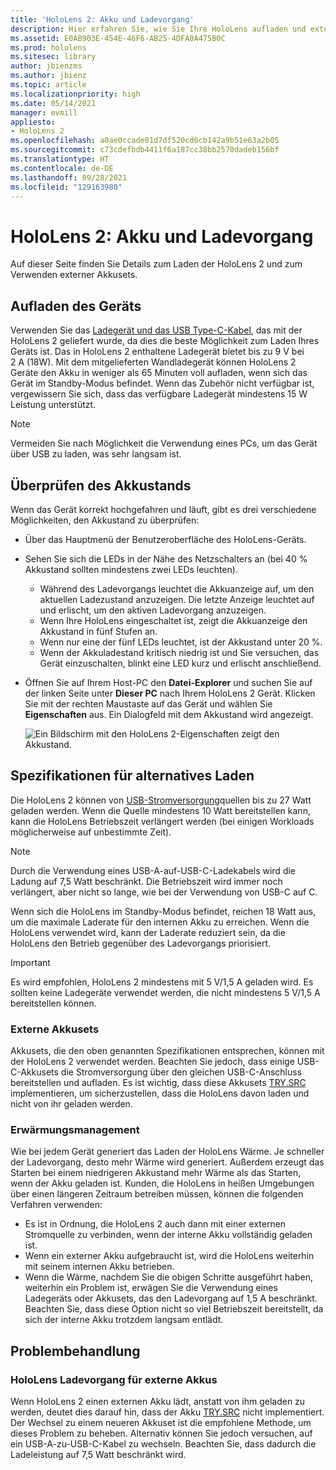 ```yaml
---
title: 'HoloLens 2: Akku und Ladevorgang'
description: Hier erfahren Sie, wie Sie Ihre HoloLens aufladen und externe Akkusets verwenden.
ms.assetid: E0AB903E-454E-46F6-AB25-4DFA0A475B0C
ms.prod: hololens
ms.sitesec: library
author: jbienzms
ms.author: jbienz
ms.topic: article
ms.localizationpriority: high
ms.date: 05/14/2021
manager: evmill
appliesto:
- HoloLens 2
ms.openlocfilehash: a0ae0ccade01d7df520cd6cb142a9b51e63a2b05
ms.sourcegitcommit: c73cdefbdb4411f6a187cc38bb2570dadeb156bf
ms.translationtype: HT
ms.contentlocale: de-DE
ms.lasthandoff: 09/28/2021
ms.locfileid: "129163980"
---
```

# <a name="hololens-2-battery-and-charging"></a>HoloLens 2: Akku und Ladevorgang

Auf dieser Seite finden Sie Details zum Laden der HoloLens 2 und zum Verwenden externer Akkusets.

## <a name="charging-the-device"></a>Aufladen des Geräts

Verwenden Sie das [Ladegerät und das USB Type-C-Kabel](https://www.microsoft.com/en-us/p/microsoft-hololens-2-usb-c-charger-cable/8vj21f2z8pk5?rtc=1), das mit der HoloLens 2 geliefert wurde, da dies die beste Möglichkeit zum Laden Ihres Geräts ist. Das in HoloLens 2 enthaltene Ladegerät bietet bis zu 9 V bei 2 A (18W). Mit dem mitgelieferten Wandladegerät können HoloLens 2 Geräte den Akku in weniger als 65 Minuten voll aufladen, wenn sich das Gerät im Standby-Modus befindet. Wenn das Zubehör nicht verfügbar ist, vergewissern Sie sich, dass das verfügbare Ladegerät mindestens 15 W Leistung unterstützt.

> [!NOTE]
> Vermeiden Sie nach Möglichkeit die Verwendung eines PCs, um das Gerät über USB zu laden, was sehr langsam ist.

## <a name="checking-the-battery-charge-level"></a>Überprüfen des Akkustands
Wenn das Gerät korrekt hochgefahren und läuft, gibt es drei verschiedene Möglichkeiten, den Akkustand zu überprüfen:

- Über das Hauptmenü der Benutzeroberfläche des HoloLens-Geräts.
- Sehen Sie sich die LEDs in der Nähe des Netzschalters an (bei 40 % Akkustand sollten mindestens zwei LEDs leuchten).
    - Während des Ladevorgangs leuchtet die Akkuanzeige auf, um den aktuellen Ladezustand anzuzeigen.  Die letzte Anzeige leuchtet auf und erlischt, um den aktiven Ladevorgang anzuzeigen.
    - Wenn Ihre HoloLens eingeschaltet ist, zeigt die Akkuanzeige den Akkustand in fünf Stufen an.
    - Wenn nur eine der fünf LEDs leuchtet, ist der Akkustand unter 20 %.
    - Wenn der Akkuladestand kritisch niedrig ist und Sie versuchen, das Gerät einzuschalten, blinkt eine LED kurz und erlischt anschließend.
- Öffnen Sie auf Ihrem Host-PC den **Datei-Explorer** und suchen Sie auf der linken Seite unter **Dieser PC** nach Ihrem HoloLens 2 Gerät. Klicken Sie mit der rechten Maustaste auf das Gerät und wählen Sie **Eigenschaften** aus. Ein Dialogfeld mit dem Akkustand wird angezeigt.

   ![Ein Bildschirm mit den HoloLens 2-Eigenschaften zeigt den Akkustand.](images/ResetRecovery2.png)

## <a name="alternative-charging-specifications"></a>Spezifikationen für alternatives Laden

Die HoloLens 2 können von [USB-Stromversorgung](https://www.usb.org/usb-charger-pd)quellen bis zu 27 Watt geladen werden. Wenn die Quelle mindestens 10 Watt bereitstellen kann, kann die HoloLens Betriebszeit verlängert werden (bei einigen Workloads möglicherweise auf unbestimmte Zeit). 

> [!NOTE]
> Durch die Verwendung eines USB-A-auf-USB-C-Ladekabels wird die Ladung auf 7,5 Watt beschränkt. Die Betriebszeit wird immer noch verlängert, aber nicht so lange, wie bei der Verwendung von USB-C auf C.

Wenn sich die HoloLens im Standby-Modus befindet, reichen 18 Watt aus, um die maximale Laderate für den internen Akku zu erreichen. Wenn die HoloLens verwendet wird, kann der Laderate reduziert sein, da die HoloLens den Betrieb gegenüber des Ladevorgangs priorisiert.

> [!IMPORTANT]
> Es wird empfohlen, HoloLens 2 mindestens mit 5 V/1,5 A geladen wird. Es sollten keine Ladegeräte verwendet werden, die nicht mindestens 5 V/1,5 A bereitstellen können. 

### <a name="external-battery-packs"></a>Externe Akkusets

Akkusets, die den oben genannten Spezifikationen entsprechen, können mit der HoloLens 2 verwendet werden. Beachten Sie jedoch, dass einige USB-C-Akkusets die Stromversorgung über den gleichen USB-C-Anschluss bereitstellen und aufladen. Es ist wichtig, dass diese Akkusets [TRY.SRC](https://usb.org/document-library/usb-type-cr-cable-and-connector-specification-revision-20) implementieren, um sicherzustellen, dass die HoloLens davon laden und nicht von ihr geladen werden. 

### <a name="managing-heat"></a>Erwärmungsmanagement

Wie bei jedem Gerät generiert das Laden der HoloLens Wärme. Je schneller der Ladevorgang, desto mehr Wärme wird generiert. Außerdem erzeugt das Starten bei einem niedrigeren Akkustand mehr Wärme als das Starten, wenn der Akku geladen ist. Kunden, die HoloLens in heißen Umgebungen über einen längeren Zeitraum betreiben müssen, können die folgenden Verfahren verwenden:

- Es ist in Ordnung, die HoloLens 2 auch dann mit einer externen Stromquelle zu verbinden, wenn der interne Akku vollständig geladen ist.
- Wenn ein externer Akku aufgebraucht ist, wird die HoloLens weiterhin mit seinem internen Akku betrieben.    
- Wenn die Wärme, nachdem Sie die obigen Schritte ausgeführt haben, weiterhin ein Problem ist, erwägen Sie die Verwendung eines Ladegeräts oder Akkusets, das den Ladevorgang auf 1,5 A beschränkt. Beachten Sie, dass diese Option nicht so viel Betriebszeit bereitstellt, da sich der interne Akku trotzdem langsam entlädt.

## <a name="troubleshooting"></a>Problembehandlung


### <a name="hololens-charges-external-battery"></a>HoloLens Ladevorgang für externe Akkus
Wenn HoloLens 2 einen externen Akku lädt, anstatt von ihm geladen zu werden, deutet dies darauf hin, dass der Akku [TRY.SRC](https://usb.org/document-library/usb-type-cr-cable-and-connector-specification-revision-20) nicht implementiert. Der Wechsel zu einem neueren Akkuset ist die empfohlene Methode, um dieses Problem zu beheben. Alternativ können Sie jedoch versuchen, auf ein USB-A-zu-USB-C-Kabel zu wechseln. Beachten Sie, dass dadurch die Ladeleistung auf 7,5 Watt beschränkt wird.
